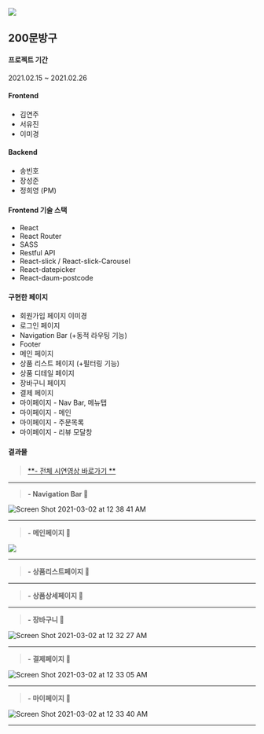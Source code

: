 ![](https://media.vlpt.us/images/sayxyoung/post/6b83cd36-6867-451e-87c5-2d02129570e9/%EC%8A%A4%ED%81%AC%EB%A6%B0%EC%83%B7%202021-02-28%20%EC%98%A4%ED%9B%84%2011.18.55.png)
## 200문방구
#### 프로젝트 기간
2021.02.15 ~ 2021.02.26

#### Frontend
- 김연주
- 서유진
- 이미경

#### Backend
- 송빈호
- 장성준
- 정희영 (PM)

#### Frontend 기술 스택
- React
- React Router
- SASS
- Restful API
- React-slick / React-slick-Carousel
- React-datepicker
- React-daum-postcode

#### 구현한 페이지
- 회원가입 페이지  이미경
- 로그인 페이지
- Navigation Bar (+동적 라우팅 기능)
- Footer
- 메인 페이지
- 상품 리스트 페이지 (+필터링 기능)
- 상품 디테일 페이지
- 장바구니 페이지
- 결제 페이지
- 마이페이지 - Nav Bar, 메뉴탭
- 마이페이지 - 메인
- 마이페이지 - 주문목록
- 마이페이지 - 리뷰 모달창 

#### 결과물 
> [**- 전체 시연영상 바로가기 **](https://www.youtube.com/watch?v=OLsMR11oai8&feature=youtu.be&ab_channel=YOUNG)
--------------

> **- Navigation Bar 🌈**

![Screen Shot 2021-03-02 at 12 38 41 AM](https://user-images.githubusercontent.com/71842399/109520526-ae998080-7aef-11eb-9774-4414420581c8.png)

--------------

> **- 메인페이지 🌈**

![](https://media.vlpt.us/images/hi-yjs/post/2af5ac71-5d0e-4763-b398-dff28f099857/Screen%20Shot%202021-02-21%20at%206.25.34%20PM.png)

--------------

> **- 상품리스트페이지 🌈**



--------------

> **- 상품상세페이지 🌈**



--------------

> **- 장바구니 🌈** 

![Screen Shot 2021-03-02 at 12 32 27 AM](https://user-images.githubusercontent.com/71842399/109519668-c91f2a00-7aee-11eb-91a3-c8230e26241e.png)

--------------

> **- 결제페이지 🌈** 

![Screen Shot 2021-03-02 at 12 33 05 AM](https://user-images.githubusercontent.com/71842399/109519747-e05e1780-7aee-11eb-8f3b-396bfbfe532c.png)

--------------

> **- 마이페이지 🌈**

![Screen Shot 2021-03-02 at 12 33 40 AM](https://user-images.githubusercontent.com/71842399/109519832-f4a21480-7aee-11eb-816c-2f15ac63d1fc.png)

--------------
